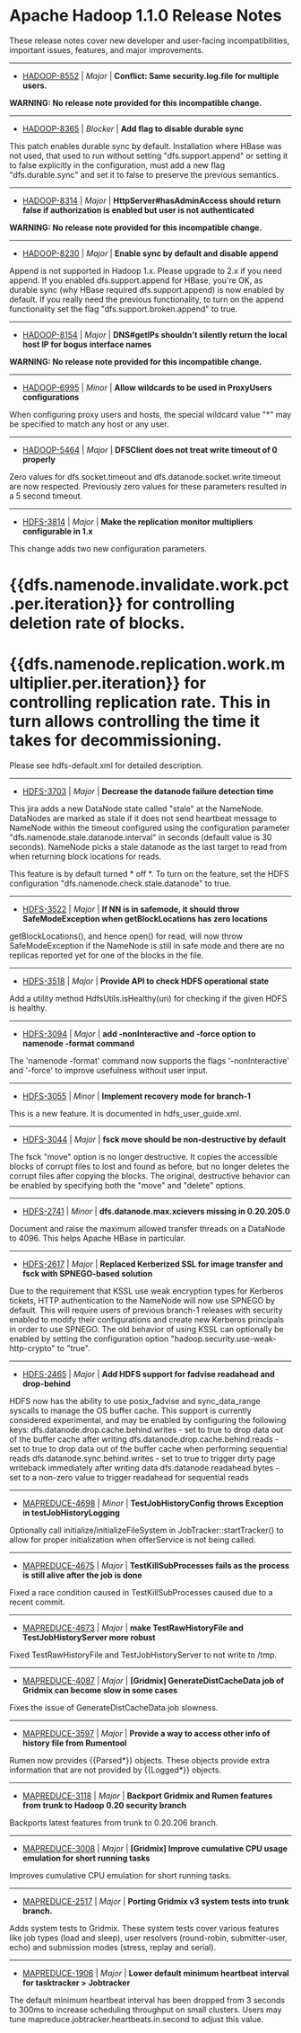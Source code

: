 
<!---
# Licensed to the Apache Software Foundation (ASF) under one
# or more contributor license agreements.  See the NOTICE file
# distributed with this work for additional information
# regarding copyright ownership.  The ASF licenses this file
# to you under the Apache License, Version 2.0 (the
# "License"); you may not use this file except in compliance
# with the License.  You may obtain a copy of the License at
#
#     http://www.apache.org/licenses/LICENSE-2.0
#
# Unless required by applicable law or agreed to in writing, software
# distributed under the License is distributed on an "AS IS" BASIS,
# WITHOUT WARRANTIES OR CONDITIONS OF ANY KIND, either express or implied.
# See the License for the specific language governing permissions and
# limitations under the License.
-->
# Apache Hadoop  1.1.0 Release Notes

These release notes cover new developer and user-facing incompatibilities, important issues, features, and major improvements.


---

* [HADOOP-8552](https://issues.apache.org/jira/browse/HADOOP-8552) | *Major* | **Conflict: Same security.log.file for multiple users.**

**WARNING: No release note provided for this incompatible change.**


---

* [HADOOP-8365](https://issues.apache.org/jira/browse/HADOOP-8365) | *Blocker* | **Add flag to disable durable sync**

This patch enables durable sync by default. Installation where HBase was not used, that used to run without setting "dfs.support.append" or setting it to false explicitly in the configuration, must add a new flag "dfs.durable.sync" and set it to false to preserve the previous semantics.


---

* [HADOOP-8314](https://issues.apache.org/jira/browse/HADOOP-8314) | *Major* | **HttpServer#hasAdminAccess should return false if authorization is enabled but user is not authenticated**

**WARNING: No release note provided for this incompatible change.**


---

* [HADOOP-8230](https://issues.apache.org/jira/browse/HADOOP-8230) | *Major* | **Enable sync by default and disable append**

Append is not supported in Hadoop 1.x. Please upgrade to 2.x if you need append. If you enabled dfs.support.append for HBase, you're OK, as durable sync (why HBase required dfs.support.append) is now enabled by default. If you really need the previous functionality, to turn on the append functionality set the flag "dfs.support.broken.append" to true.


---

* [HADOOP-8154](https://issues.apache.org/jira/browse/HADOOP-8154) | *Major* | **DNS#getIPs shouldn't silently return the local host IP for bogus interface names**

**WARNING: No release note provided for this incompatible change.**


---

* [HADOOP-6995](https://issues.apache.org/jira/browse/HADOOP-6995) | *Minor* | **Allow wildcards to be used in ProxyUsers configurations**

When configuring proxy users and hosts, the special wildcard value "\*" may be specified to match any host or any user.


---

* [HADOOP-5464](https://issues.apache.org/jira/browse/HADOOP-5464) | *Major* | **DFSClient does not treat write timeout of 0 properly**

Zero values for dfs.socket.timeout and dfs.datanode.socket.write.timeout are now respected. Previously zero values for these parameters resulted in a 5 second timeout.


---

* [HDFS-3814](https://issues.apache.org/jira/browse/HDFS-3814) | *Major* | **Make the replication monitor multipliers configurable in 1.x**

This change adds two new configuration parameters. 
# {{dfs.namenode.invalidate.work.pct.per.iteration}} for controlling deletion rate of blocks.
# {{dfs.namenode.replication.work.multiplier.per.iteration}} for controlling replication rate. This in turn allows controlling the time it takes for decommissioning.

Please see hdfs-default.xml for detailed description.


---

* [HDFS-3703](https://issues.apache.org/jira/browse/HDFS-3703) | *Major* | **Decrease the datanode failure detection time**

This jira adds a new DataNode state called "stale" at the NameNode. DataNodes are marked as stale if it does not send heartbeat message to NameNode within the timeout configured using the configuration parameter "dfs.namenode.stale.datanode.interval" in seconds (default value is 30 seconds). NameNode picks a stale datanode as the last target to read from when returning block locations for reads.

This feature is by default turned \* off \*. To turn on the feature, set the HDFS configuration "dfs.namenode.check.stale.datanode" to true.


---

* [HDFS-3522](https://issues.apache.org/jira/browse/HDFS-3522) | *Major* | **If NN is in safemode, it should throw SafeModeException when getBlockLocations has zero locations**

getBlockLocations(), and hence open() for read, will now throw SafeModeException if the NameNode is still in safe mode and there are no replicas reported yet for one of the blocks in the file.


---

* [HDFS-3518](https://issues.apache.org/jira/browse/HDFS-3518) | *Major* | **Provide API to check HDFS operational state**

Add a utility method HdfsUtils.isHealthy(uri) for checking if the given HDFS is healthy.


---

* [HDFS-3094](https://issues.apache.org/jira/browse/HDFS-3094) | *Major* | **add -nonInteractive and -force option to namenode -format command**

The 'namenode -format' command now supports the flags '-nonInteractive' and '-force' to improve usefulness without user input.


---

* [HDFS-3055](https://issues.apache.org/jira/browse/HDFS-3055) | *Minor* | **Implement recovery mode for branch-1**

This is a new feature.  It is documented in hdfs\_user\_guide.xml.


---

* [HDFS-3044](https://issues.apache.org/jira/browse/HDFS-3044) | *Major* | **fsck move should be non-destructive by default**

The fsck "move" option is no longer destructive. It copies the accessible blocks of corrupt files to lost and found as before, but no longer deletes the corrupt files after copying the blocks. The original, destructive behavior can be enabled by specifying both the "move" and "delete" options.


---

* [HDFS-2741](https://issues.apache.org/jira/browse/HDFS-2741) | *Minor* | **dfs.datanode.max.xcievers missing in 0.20.205.0**

Document and raise the maximum allowed transfer threads on a DataNode to 4096. This helps Apache HBase in particular.


---

* [HDFS-2617](https://issues.apache.org/jira/browse/HDFS-2617) | *Major* | **Replaced Kerberized SSL for image transfer and fsck with SPNEGO-based solution**

Due to the requirement that KSSL use weak encryption types for Kerberos tickets, HTTP authentication to the NameNode will now use SPNEGO by default. This will require users of previous branch-1 releases with security enabled to modify their configurations and create new Kerberos principals in order to use SPNEGO. The old behavior of using KSSL can optionally be enabled by setting the configuration option "hadoop.security.use-weak-http-crypto" to "true".


---

* [HDFS-2465](https://issues.apache.org/jira/browse/HDFS-2465) | *Major* | **Add HDFS support for fadvise readahead and drop-behind**

HDFS now has the ability to use posix\_fadvise and sync\_data\_range syscalls to manage the OS buffer cache. This support is currently considered experimental, and may be enabled by configuring the following keys:
dfs.datanode.drop.cache.behind.writes - set to true to drop data out of the buffer cache after writing
dfs.datanode.drop.cache.behind.reads - set to true to drop data out of the buffer cache when performing sequential reads
dfs.datanode.sync.behind.writes - set to true to trigger dirty page writeback immediately after writing data
dfs.datanode.readahead.bytes - set to a non-zero value to trigger readahead for sequential reads


---

* [MAPREDUCE-4698](https://issues.apache.org/jira/browse/MAPREDUCE-4698) | *Minor* | **TestJobHistoryConfig throws Exception in testJobHistoryLogging**

Optionally call initialize/initializeFileSystem in JobTracker::startTracker() to allow for proper initialization when offerService is not being called.


---

* [MAPREDUCE-4675](https://issues.apache.org/jira/browse/MAPREDUCE-4675) | *Major* | **TestKillSubProcesses fails as the process is still alive after the job is done**

Fixed a race condition caused in TestKillSubProcesses caused due to a recent commit.


---

* [MAPREDUCE-4673](https://issues.apache.org/jira/browse/MAPREDUCE-4673) | *Major* | **make TestRawHistoryFile and TestJobHistoryServer more robust**

Fixed TestRawHistoryFile and TestJobHistoryServer to not write to /tmp.


---

* [MAPREDUCE-4087](https://issues.apache.org/jira/browse/MAPREDUCE-4087) | *Major* | **[Gridmix] GenerateDistCacheData job of Gridmix can become slow in some cases**

Fixes the issue of GenerateDistCacheData  job slowness.


---

* [MAPREDUCE-3597](https://issues.apache.org/jira/browse/MAPREDUCE-3597) | *Major* | **Provide a way to access other info of history file from Rumentool**

Rumen now provides {{Parsed\*}} objects. These objects provide extra information that are not provided by {{Logged\*}} objects.


---

* [MAPREDUCE-3118](https://issues.apache.org/jira/browse/MAPREDUCE-3118) | *Major* | **Backport Gridmix and Rumen features from trunk to Hadoop 0.20 security branch**

Backports latest features from trunk to 0.20.206 branch.


---

* [MAPREDUCE-3008](https://issues.apache.org/jira/browse/MAPREDUCE-3008) | *Major* | **[Gridmix] Improve cumulative CPU usage emulation for short running tasks**

Improves cumulative CPU emulation for short running tasks.


---

* [MAPREDUCE-2517](https://issues.apache.org/jira/browse/MAPREDUCE-2517) | *Major* | **Porting Gridmix v3 system tests into trunk branch.**

Adds system tests to Gridmix. These system tests cover various features like job types (load and sleep), user resolvers (round-robin, submitter-user, echo) and  submission modes (stress, replay and serial).


---

* [MAPREDUCE-1906](https://issues.apache.org/jira/browse/MAPREDUCE-1906) | *Major* | **Lower default minimum heartbeat interval for tasktracker \> Jobtracker**

The default minimum heartbeat interval has been dropped from 3 seconds to 300ms to increase scheduling throughput on small clusters. Users may tune mapreduce.jobtracker.heartbeats.in.second to adjust this value.



